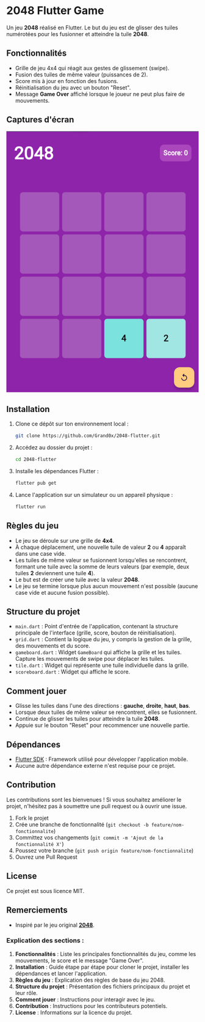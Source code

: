 # 2048 Flutter Game

Un jeu **2048** réalisé en Flutter. Le but du jeu est de glisser des tuiles numérotées pour les fusionner et atteindre la tuile **2048**.

## Fonctionnalités

- Grille de jeu 4x4 qui réagit aux gestes de glissement (swipe).
- Fusion des tuiles de même valeur (puissances de 2).
- Score mis à jour en fonction des fusions.
- Réinitialisation du jeu avec un bouton "Reset".
- Message **Game Over** affiché lorsque le joueur ne peut plus faire de mouvements.
  
## Captures d'écran

![image](./assets/image.png)

## Installation

1. Clone ce dépôt sur ton environnement local :

   ```bash
   git clone https://github.com/Grand0x/2048-flutter.git
   ```

2. Accédez au dossier du projet :

   ```bash
   cd 2048-flutter
   ```

3. Installe les dépendances Flutter :

   ```bash
   flutter pub get
   ```

4. Lance l'application sur un simulateur ou un appareil physique :

   ```bash
   flutter run
   ```

## Règles du jeu

- Le jeu se déroule sur une grille de **4x4**.
- À chaque déplacement, une nouvelle tuile de valeur **2** ou **4** apparaît dans une case vide.
- Les tuiles de même valeur se fusionnent lorsqu'elles se rencontrent, formant une tuile avec la somme de leurs valeurs (par exemple, deux tuiles **2** deviennent une tuile **4**).
- Le but est de créer une tuile avec la valeur **2048**.
- Le jeu se termine lorsque plus aucun mouvement n'est possible (aucune case vide et aucune fusion possible).

## Structure du projet

- `main.dart` : Point d'entrée de l'application, contenant la structure principale de l'interface (grille, score, bouton de réinitialisation).
- `grid.dart` : Contient la logique du jeu, y compris la gestion de la grille, des mouvements et du score.
- `gameboard.dart` : Widget `GameBoard` qui affiche la grille et les tuiles. Capture les mouvements de swipe pour déplacer les tuiles.
- `tile.dart` : Widget qui représente une tuile individuelle dans la grille.
- `scoreboard.dart` : Widget qui affiche le score.

## Comment jouer

- Glisse les tuiles dans l'une des directions : **gauche**, **droite**, **haut**, **bas**.
- Lorsque deux tuiles de même valeur se rencontrent, elles se fusionnent.
- Continue de glisser les tuiles pour atteindre la tuile **2048**.
- Appuie sur le bouton "Reset" pour recommencer une nouvelle partie.

## Dépendances

- [Flutter SDK](https://flutter.dev) : Framework utilisé pour développer l'application mobile.
- Aucune autre dépendance externe n'est requise pour ce projet.

## Contribution

Les contributions sont les bienvenues ! Si vous souhaitez améliorer le projet, n'hésitez pas à soumettre une pull request ou à ouvrir une issue.

1. Fork le projet
2. Crée une branche de fonctionnalité (`git checkout -b feature/nom-fonctionnalite`)
3. Committez vos changements (`git commit -m 'Ajout de la fonctionnalité X'`)
4. Poussez votre branche (`git push origin feature/nom-fonctionnalite`)
5. Ouvrez une Pull Request

## License

Ce projet est sous licence MIT.

## Remerciements

- Inspiré par le jeu original **[2048](https://play2048.co)**.

### Explication des sections :

1. **Fonctionnalités** : Liste les principales fonctionnalités du jeu, comme les mouvements, le score et le message "Game Over".
2. **Installation** : Guide étape par étape pour cloner le projet, installer les dépendances et lancer l'application.
3. **Règles du jeu** : Explication des règles de base du jeu 2048.
4. **Structure du projet** : Présentation des fichiers principaux du projet et leur rôle.
5. **Comment jouer** : Instructions pour interagir avec le jeu.
6. **Contribution** : Instructions pour les contributeurs potentiels.
7. **License** : Informations sur la licence du projet.
